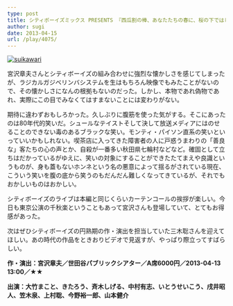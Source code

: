 ```yaml
---
type: post
title: シティボーイズミックス PRESENTS 『西瓜割の棒、あなたたちの春に、桜の下ではじめる準備を』
author: sugi
date: 2013-04-15
url: /play/4075/
---
```

<a href="http://i2.wp.com/asharpminor.com/wp-content/uploads/2013/04/suikawari.jpg" onclick="_gaq.push(['_trackEvent', 'outbound-article', 'http://i2.wp.com/asharpminor.com/wp-content/uploads/2013/04/suikawari.jpg?resize=161%2C240', '']);" ><img src="http://i2.wp.com/asharpminor.com/wp-content/uploads/2013/04/suikawari.jpg?resize=161%2C240" alt="suikawari" class="alignleft wp-image-4076" data-recalc-dims="1" /></a>

宮沢章夫さんとシティボーイズの組み合わせに強烈な懐かしさを感じてしまったが、ラジカルガジベリンバシステムを生はもちろん映像でもみたことがないので、その懐かしさになんの根拠もないのだった。しかし、本物であれ偽物であれ、実際にこの目でみなくてはすまないことには変わりがない。

期待に違わずおもしろかった。久しぶりに腹筋を使った気がする。そこにあったのは80年代的笑いだ。シュールなテイストそして決して放送メディアにはのせることのできない毒のあるブラックな笑い。モンティ・パイソン直系の笑いといっていいかもしれない。喫茶店に入ってきた障害者の人に戸惑うまわりの「善良な」客たちの心の声とか、自殺が一番多い秋田県七輪村などなど。確固として立ちはだかっているがゆえに、笑いの対象にすることができたたてまえや良識というものが、身も蓋もないホンネという名の悪意によって揺るがされている現在、こういう笑いを腹の底から笑うのもだんだん難しくなってきているが、それでもおかしいものはおかしい。

シティボーイズのライブは本編と同じくらいカーテンコールの挨拶が楽しい。今日も東京公演の千秋楽ということもあって宮沢さんも登場していて、とてもお得感があった。

次はぜひシティボーイズの円熟期の作・演出を担当していた三木聡さんを迎えてほしい。あの時代の作品をときおりビデオで見返すが、やっぱり際立ってすばらしい。

**作・演出：宮沢章夫／世田谷パブリックシアター／A席6000円／2013-04-13 13:00／★★**

**出演：大竹まこと、きたろう、斉木しげる、中村有志、いとうせいこう、戌井昭人、笠木泉、上村聡、今野裕一郎、山本健介**
